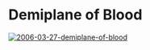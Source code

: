 # Demiplane of Blood

[![](http://westkarana.com/wp-content/uploads/2009/01/2006-03-27-demiplane-of-blood.jpg "2006-03-27-demiplane-of-blood")](http://westkarana.com/wp-content/uploads/2009/01/2006-03-27-demiplane-of-blood.jpg)
